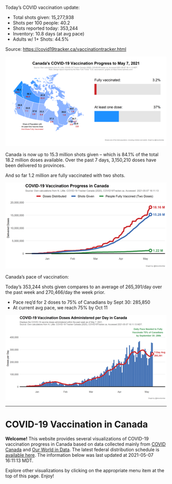 Today’s COVID vaccination update:

-   Total shots given: 15,277,938
-   Shots per 100 people: 40.2
-   Shots reported today: 353,244
-   Inventory: 10.8 days (at avg pace)
-   Adults w/ 1+ Shots: 44.5%

Source:
<a href="https://covid19tracker.ca/vaccinationtracker.html" class="uri">https://covid19tracker.ca/vaccinationtracker.html</a>

![](Plots/plot_main.png)

Canada is now up to 15.3 million shots given – which is 84.1% of the
total 18.2 million doses available. Over the past 7 days, 3,150,210
doses have been delivered to provinces.

And so far 1.2 million are fully vaccinated with two shots.

![](Plots/plot_total.png)

Canada’s pace of vaccination:

Today’s 353,244 shots given compares to an average of 265,391/day over
the past week and 270,466/day the week prior.

-   Pace req’d for 2 doses to 75% of Canadians by Sept 30: 285,850
-   At current avg pace, we reach 75% by Oct 11

![](Plots/pace_national.png)

------------------------------------------------------------------------

COVID-19 Vaccination in Canada
==============================

**Welcome!** This website provides several visualizations of COVID-19
vaccination progress in Canada based on data collected mainly from
[COVID Canada](https://covid19tracker.ca/vaccinationtracker.html) and
[Our World in Data](https://ourworldindata.org/covid-vaccinations). The
latest federal distribution schedule is [available
here](https://www.canada.ca/en/public-health/services/diseases/2019-novel-coronavirus-infection/prevention-risks/covid-19-vaccine-treatment/vaccine-rollout.html).
The information below was last updated at 2021-05-07 16:11:13 MDT.

Explore other visualizations by clicking on the appropriate menu item at
the top of this page. Enjoy!
